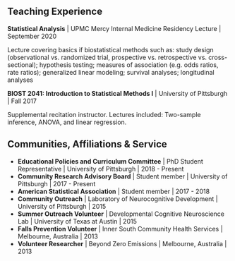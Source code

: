 ## Teaching Experience

__Statistical Analysis__ | UPMC Mercy Internal Medicine Residency Lecture | September 2020

Lecture covering basics if biostatistical methods such as: study design (observational vs. randomized trial, prospective vs. retrospective vs. cross-sectional); hypothesis testing; measures of association (e.g. odds ratios, rate ratios); generalized linear modeling; survival analyses; longitudinal analyses

__BIOST 2041: Introduction to Statistical Methods I__ | University of Pittsburgh |	Fall 2017

Supplemental recitation instructor. Lectures included: Two-sample inference, ANOVA, and linear regression.

## Communities, Affiliations & Service

- __Educational Policies and Curriculum Committee__ | PhD Student Representative | University of Pittsburgh | 2018 - Present
- __Community Research Advisory Board__ | Student member | University of Pittsburgh | 2017 - Present
- __American Statistical Association__ | Student member | 2017 - 2018
- __Community Outreach__ | Laboratory of Neurocognitive Development | University of Pittsburgh | 2015
- __Summer Outreach Volunteer__ | Developmental Cognitive Neuroscience Lab | University of Texas at Austin | 2015
- __Falls Prevention Volunteer__ | Inner South Community Health Services | Melbourne, Australia | 2013
- __Volunteer Researcher__ | Beyond Zero Emissions | Melbourne, Australia | 2013
